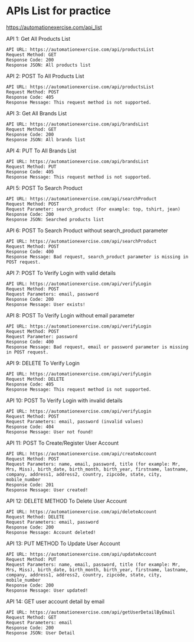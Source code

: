 # APIs List for practice

<https://automationexercise.com/api_list>

API 1: Get All Products List

    API URL: https://automationexercise.com/api/productsList
    Request Method: GET
    Response Code: 200
    Response JSON: All products list

API 2: POST To All Products List

    API URL: https://automationexercise.com/api/productsList
    Request Method: POST
    Response Code: 405
    Response Message: This request method is not supported.

API 3: Get All Brands List

    API URL: https://automationexercise.com/api/brandsList
    Request Method: GET
    Response Code: 200
    Response JSON: All brands list

API 4: PUT To All Brands List

    API URL: https://automationexercise.com/api/brandsList
    Request Method: PUT
    Response Code: 405
    Response Message: This request method is not supported.

API 5: POST To Search Product

    API URL: https://automationexercise.com/api/searchProduct
    Request Method: POST
    Request Parameter: search_product (For example: top, tshirt, jean)
    Response Code: 200
    Response JSON: Searched products list

API 6: POST To Search Product without search_product parameter

    API URL: https://automationexercise.com/api/searchProduct
    Request Method: POST
    Response Code: 400
    Response Message: Bad request, search_product parameter is missing in POST request.

API 7: POST To Verify Login with valid details

    API URL: https://automationexercise.com/api/verifyLogin
    Request Method: POST
    Request Parameters: email, password
    Response Code: 200
    Response Message: User exists!

API 8: POST To Verify Login without email parameter

    API URL: https://automationexercise.com/api/verifyLogin
    Request Method: POST
    Request Parameter: password
    Response Code: 400
    Response Message: Bad request, email or password parameter is missing in POST request.

API 9: DELETE To Verify Login

    API URL: https://automationexercise.com/api/verifyLogin
    Request Method: DELETE
    Response Code: 405
    Response Message: This request method is not supported.

API 10: POST To Verify Login with invalid details

    API URL: https://automationexercise.com/api/verifyLogin
    Request Method: POST
    Request Parameters: email, password (invalid values)
    Response Code: 404
    Response Message: User not found!

API 11: POST To Create/Register User Account

    API URL: https://automationexercise.com/api/createAccount
    Request Method: POST
    Request Parameters: name, email, password, title (for example: Mr, Mrs, Miss), birth_date, birth_month, birth_year, firstname, lastname, company, address1, address2, country, zipcode, state, city, mobile_number
    Response Code: 201
    Response Message: User created!

API 12: DELETE METHOD To Delete User Account

    API URL: https://automationexercise.com/api/deleteAccount
    Request Method: DELETE
    Request Parameters: email, password
    Response Code: 200
    Response Message: Account deleted!

API 13: PUT METHOD To Update User Account

    API URL: https://automationexercise.com/api/updateAccount
    Request Method: PUT
    Request Parameters: name, email, password, title (for example: Mr, Mrs, Miss), birth_date, birth_month, birth_year, firstname, lastname, company, address1, address2, country, zipcode, state, city, mobile_number
    Response Code: 200
    Response Message: User updated!

API 14: GET user account detail by email

    API URL: https://automationexercise.com/api/getUserDetailByEmail
    Request Method: GET
    Request Parameters: email
    Response Code: 200
    Response JSON: User Detail
